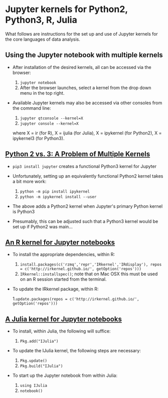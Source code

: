 # Jupyter kernels for Python2, Python3, R, Julia

What follows are instructions for the set up and use of Jupyter kernels for the core languages of data analysis.

## Using the Jupyter notebook with multiple kernels
- After installation of the desired kernels, all can be accessed via the browser:

  1. `jupyter notebook`
  2. After the browser launches, select a kernel from the drop down menu in the top right.

- Available Jupyter kernels may also be accessed via other consoles from the command line:

  1. `jupyter qtconsole --kernel=X`
  2. `jupyter console --kernel=X`
  
  where X = ir (for R), X = ijulia (for Julia), X = ipykernel (for Python2), X = ipykernel3 (for Python3).

## [Python 2 vs. 3: A Problem of Multiple Kernels](https://ipython.readthedocs.org/en/latest/install/kernel_install.html)
- `pip3 install jupyter` creates a functional Python3 kernel for Jupyter
- Unfortunately, setting up an equivalently functional Python2 kernel takes a bit more work:

  1. `python -m pip install ipykernel`
  2. `python -m ipykernel install --user`

- The above adds a Python2 kernel when Jupyter's primary Python kernel is Python3
- Presumably, this can be adjusted such that a Python3 kernel would be set up if Python2 was main...

## [An R kernel for Jupyter notebooks](http://irkernel.github.io/installation/)
- To install the appropriate dependencies, within R:

  1. `install.packages(c('rzmq','repr','IRkernel','IRdisplay'), repos = c('http://irkernel.github.io/', getOption('repos')))`
  2. `IRkernel::installspec()`; note that on Mac OSX this must be used on an R session started from the terminal.

- To update the IRkernel package, within R:

  1.`update.packages(repos = c('http://irkernel.github.io/', getOption('repos')))`

## [A Julia kernel for Jupyter notebooks](https://github.com/JuliaLang/IJulia.jl)
- To install, within Julia, the following will suffice:

  1. `Pkg.add("IJulia")`

- To update the IJulia kernel, the following steps are necessary:

  1. `Pkg.update()`
  2. `Pkg.build("IJulia")`

- To start up the Jupyter notebook from within Julia:

  1. `using IJulia`
  2. `notebook()`
